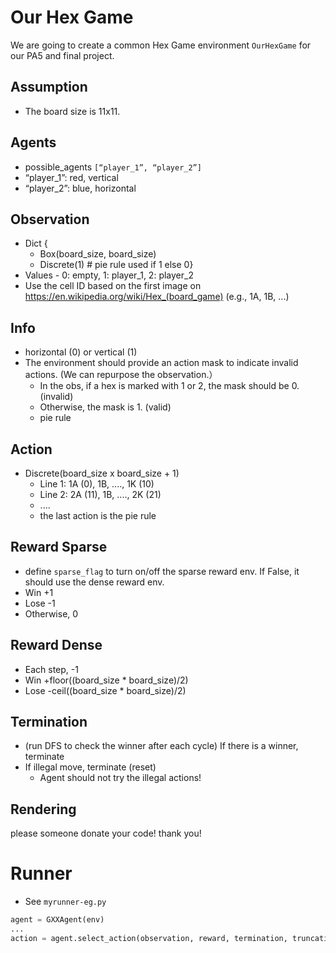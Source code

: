 # Our Hex Game
We are going to create a common Hex Game environment ```OurHexGame``` for our PA5 and final project.

## Assumption
- The board size is 11x11.

## Agents
- possible_agents ```[“player_1”, “player_2”]```
- “player_1”: red, vertical
- “player_2”: blue, horizontal

## Observation 
- Dict {
  - Box(board_size, board_size)
  - Discrete(1) # pie rule used if 1 else 0}
- Values - 0: empty, 1: player_1, 2: player_2
- Use the cell ID based on the first image on https://en.wikipedia.org/wiki/Hex_(board_game) (e.g., 1A, 1B, ...)

## Info
- horizontal (0) or vertical (1)
- The environment should provide an action mask to indicate invalid actions. (We can repurpose the observation.）
  - In the obs, if a hex is marked with 1 or 2, the mask should be 0. (invalid)
  - Otherwise, the mask is 1. (valid)
  - pie rule
  
## Action
- Discrete(board_size x board_size + 1)
  - Line 1: 1A (0), 1B, ...., 1K (10)
  - Line 2: 2A (11), 1B, ...., 2K (21)
  - ....
  - the last action is the pie rule 


## Reward Sparse
- define ```sparse_flag``` to turn on/off the sparse reward env. If False, it should use the dense reward env.
- Win +1
- Lose -1
- Otherwise, 0

## Reward Dense
- Each step, -1
- Win +floor((board_size * board_size)/2)
- Lose -ceil((board_size * board_size)/2)

## Termination
- (run DFS to check the winner after each cycle) If there is a winner, terminate
- If illegal move, terminate (reset)
  - Agent should not try the illegal actions!

## Rendering
please someone donate your code! thank you!

# Runner
- See ```myrunner-eg.py```

```python
agent = GXXAgent(env)
...
action = agent.select_action(observation, reward, termination, truncation, info)
```
